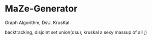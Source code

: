 # MaZe-Generator
Graph Algorithm, DsU, KrusKal

backtracking, disjoint set union(dsu), kruskal a sexy massup of all ;)
